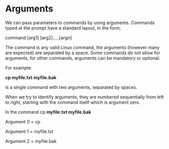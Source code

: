 # Arguments

We can pass parameters to commands by using arguments. Commands typed at the prompt have a standard layout, in the form;

command \[arg1] \[arg2].....\[ar&#x67;_&#x6E;_]

The command is any valid Linux command, the arguments (however many are expected) are separated by a space. Some commands do not allow for arguments, for other commands, arguments can be mandatory or optional.

For example:

**cp myfile.txt myfile.bak**

is a single command with two arguments, separated by spaces.

When we try to identify arguments, they are numbered sequentially from left to right, starting with the command itself which is argument zero.

In the command cp **myfile.txt myfile.bak**

Argument 0 = cp

Argument 1 = myfile.txt

Argument 2 = myfile.bak
